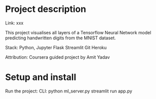 # Project description
Link: xxx

This project visualises all layers of a Tensorflow Neural Network model predicting handwritten digits from the MNIST dataset.


Stack:
Python, Jupyter
Flask
Streamlit
Git
Heroku



Attribution: Coursera guided project by Amit Yadav


# Setup and install

Run the project:
CLI: python ml_server.py
      streamlit run app.py
